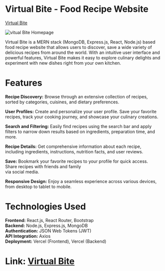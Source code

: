 # Virtual Bite - Food Recipe Website 
[Virtual Bite](https://virtual-bite.vercel.app/)

![vitual Bite Homepage](https://i.postimg.cc/kgy0v2bP/image.png)

Virtual Bite is a MERN stack (MongoDB, Express.js, React, Node.js) based food recipe website that allows users to
discover, save a wide variety of delicious recipes from around the world. With an intuitive user interface
and powerful features, Virtual Bite makes it easy to explore culinary delights and experiment with new dishes right from
your own kitchen.

# Features

**Recipe Discovery:** Browse through an extensive collection of recipes, sorted by categories, cuisines, and dietary
preferences.  

**User Profiles:** Create and personalize your user profile. Save your favorite recipes, track your cooking journey, and
showcase your culinary creations.  

**Search and Filtering:** Easily find recipes using the search bar and apply filters to narrow down results based on
ingredients, preparation time, and more.  

**Recipe Details:** Get comprehensive information about each recipe, including ingredients, instructions, nutrition
facts,
and user reviews.  

**Save:** Bookmark your favorite recipes to your profile for quick access. Share recipes with friends and family  
via social media.

**Responsive Design:** Enjoy a seamless experience across various devices, from desktop to tablet to mobile.  

# Technologies Used

**Frontend:** React.js, React Router, Bootstrap  
**Backend:** Node.js, Express.js, MongoDB  
**Authentication:** JSON Web Tokens (JWT)  
**API Integration:** Axios  
**Deployment:** Vercel (Frontend), Vercel (Backend)  

# Link: [Virtual Bite](https://virtual-bite.vercel.app/)  
